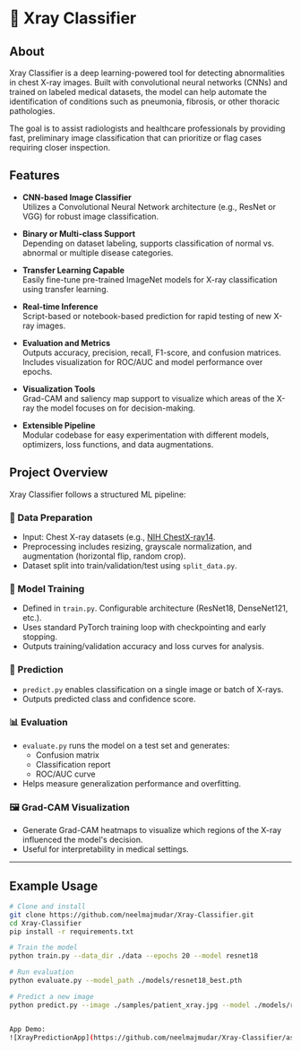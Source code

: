 # 🩻 Xray Classifier

## About
Xray Classifier is a deep learning-powered tool for detecting abnormalities in chest X-ray images. Built with convolutional neural networks (CNNs) and trained on labeled medical datasets, the model can help automate the identification of conditions such as pneumonia, fibrosis, or other thoracic pathologies.

The goal is to assist radiologists and healthcare professionals by providing fast, preliminary image classification that can prioritize or flag cases requiring closer inspection.

## Features

- **CNN-based Image Classifier**  
  Utilizes a Convolutional Neural Network architecture (e.g., ResNet or VGG) for robust image classification.

- **Binary or Multi-class Support**  
  Depending on dataset labeling, supports classification of normal vs. abnormal or multiple disease categories.

- **Transfer Learning Capable**  
  Easily fine-tune pre-trained ImageNet models for X-ray classification using transfer learning.

- **Real-time Inference**  
  Script-based or notebook-based prediction for rapid testing of new X-ray images.

- **Evaluation and Metrics**  
  Outputs accuracy, precision, recall, F1-score, and confusion matrices. Includes visualization for ROC/AUC and model performance over epochs.

- **Visualization Tools**  
  Grad-CAM and saliency map support to visualize which areas of the X-ray the model focuses on for decision-making.

- **Extensible Pipeline**  
  Modular codebase for easy experimentation with different models, optimizers, loss functions, and data augmentations.

## Project Overview

Xray Classifier follows a structured ML pipeline:

### 📁 Data Preparation
- Input: Chest X-ray datasets (e.g., [NIH ChestX-ray14](https://www.nature.com/articles/sdata201711).
- Preprocessing includes resizing, grayscale normalization, and augmentation (horizontal flip, random crop).
- Dataset split into train/validation/test using `split_data.py`.

### 🧠 Model Training
- Defined in `train.py`. Configurable architecture (ResNet18, DenseNet121, etc.).
- Uses standard PyTorch training loop with checkpointing and early stopping.
- Outputs training/validation accuracy and loss curves for analysis.

### 📸 Prediction
- `predict.py` enables classification on a single image or batch of X-rays.
- Outputs predicted class and confidence score.

### 📊 Evaluation
- `evaluate.py` runs the model on a test set and generates:
  - Confusion matrix
  - Classification report
  - ROC/AUC curve
- Helps measure generalization performance and overfitting.

### 🖼️ Grad-CAM Visualization
- Generate Grad-CAM heatmaps to visualize which regions of the X-ray influenced the model's decision.
- Useful for interpretability in medical settings.

---

## Example Usage

```bash
# Clone and install
git clone https://github.com/neelmajmudar/Xray-Classifier.git
cd Xray-Classifier
pip install -r requirements.txt

# Train the model
python train.py --data_dir ./data --epochs 20 --model resnet18

# Run evaluation
python evaluate.py --model_path ./models/resnet18_best.pth

# Predict a new image
python predict.py --image ./samples/patient_xray.jpg --model ./models/resnet18_best.pth


App Demo:
![XrayPredictionApp](https://github.com/neelmajmudar/Xray-Classifier/assets/142572400/993cf248-74e8-4cd1-9121-3a5c278463d5)
